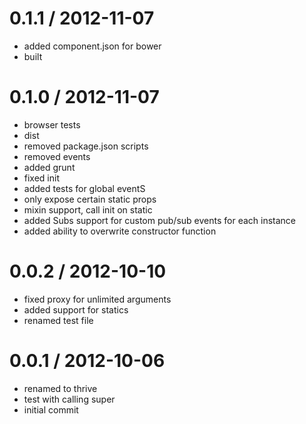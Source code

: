 
0.1.1 / 2012-11-07 
==================

  * added component.json for bower
  * built

0.1.0 / 2012-11-07 
==================

  * browser tests
  * dist
  * removed package.json scripts
  * removed events
  * added grunt
  * fixed init
  * added tests for global eventS
  * only expose certain static props
  * mixin support, call init on static
  * added Subs support for custom pub/sub events for each instance
  * added ability to overwrite constructor function

0.0.2 / 2012-10-10 
==================

  * fixed proxy for unlimited arguments
  * added support for statics
  * renamed test file

0.0.1 / 2012-10-06 
==================

  * renamed to thrive
  * test with calling super
  * initial commit
